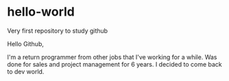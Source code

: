 # hello-world
Very first repository to study github

Hello Github, 

I'm a return programmer from other jobs that I've working for a while. 
Was done for sales and project management for 6 years. I decided to come back to dev world. 
